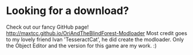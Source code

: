 # Looking for a download?
Check out our fancy GitHub page!
http://maxtcc.github.io/OriAndTheBlindForest-Modloader
Most credit goes to my lovely friend Ivan 'TesseractCat', he did create the modloader. Only the Object Editor and the version for this game are my work. :)

